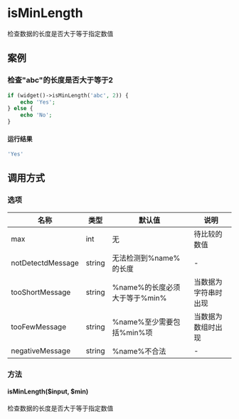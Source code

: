 isMinLength
===========

检查数据的长度是否大于等于指定数值

案例
----

### 检查"abc"的长度是否大于等于2
```php
if (widget()->isMinLength('abc', 2)) {
    echo 'Yes';
} else {
    echo 'No';
}
```

#### 运行结果
```php
'Yes'
```

调用方式
--------

### 选项

| 名称              | 类型    | 默认值                             | 说明                 |
|-------------------|---------|------------------------------------|----------------------|
| max               | int     | 无                                 | 待比较的数值         |
| notDetectdMessage | string  | 无法检测到%name%的长度             | -                    |
| tooShortMessage   | string  | %name%的长度必须大于等于%min%      | 当数据为字符串时出现 |
| tooFewMessage     | string  | %name%至少需要包括%min%项          | 当数据为数组时出现   |
| negativeMessage   | string  | %name%不合法                       | -                    |

### 方法

#### isMinLength($input, $min)
检查数据的长度是否大于等于指定数值
